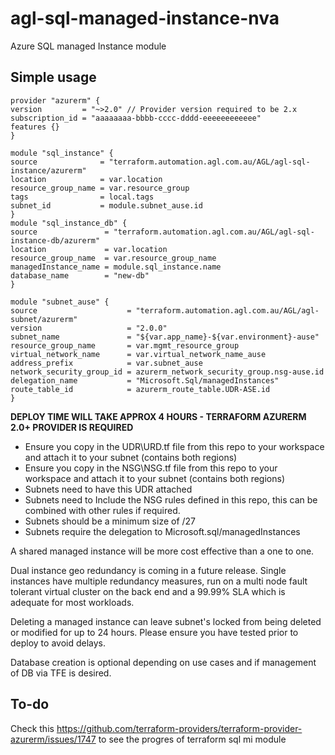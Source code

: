 # agl-sql-managed-instance-nva

Azure SQL managed Instance module

## Simple usage

  ```
  provider "azurerm" {
  version         = "~>2.0" // Provider version required to be 2.x
  subscription_id = "aaaaaaaa-bbbb-cccc-dddd-eeeeeeeeeeee"
  features {}
}

  module "sql_instance" {
  source              = "terraform.automation.agl.com.au/AGL/agl-sql-instance/azurerm"
  location            = var.location
  resource_group_name = var.resource_group
  tags                = local.tags
  subnet_id           = module.subnet_ause.id
}
module "sql_instance_db" {
  source               = "terraform.automation.agl.com.au/AGL/agl-sql-instance-db/azurerm"
  location             = var.location
  resource_group_name  = var.resource_group_name
  managedInstance_name = module.sql_instance.name
  database_name        = "new-db"
}

module "subnet_ause" {
  source                    = "terraform.automation.agl.com.au/AGL/agl-subnet/azurerm"
  version                   = "2.0.0"
  subnet_name               = "${var.app_name}-${var.environment}-ause"
  resource_group_name       = var.mgmt_resource_group
  virtual_network_name      = var.virtual_network_name_ause
  address_prefix            = var.subnet_ause
  network_security_group_id = azurerm_network_security_group.nsg-ause.id
  delegation_name           = "Microsoft.Sql/managedInstances"
  route_table_id            = azurerm_route_table.UDR-ASE.id
}
```
**DEPLOY TIME WILL TAKE APPROX 4 HOURS - TERRAFORM AZURERM 2.0+ PROVIDER IS REQUIRED**

* Ensure you copy in the UDR\URD.tf file from this repo to your workspace and attach it to your subnet (contains both regions)
* Ensure you copy in the NSG\NSG.tf file from this repo to your workspace and attach it to your subnet (contains both regions)
* Subnets need to have this UDR attached
* Subnets need to Include the NSG rules defined in this repo, this can be combined with other rules if required.
* Subnets should be a minimum size of /27
* Subnets require the delegation to Microsoft.sql/managedInstances

A shared managed instance will be more cost effective than a one to one.

Dual instance geo redundancy is coming in a future release. Single instances have multiple redundancy measures, run on a multi node fault tolerant virtual cluster on the back end and a 99.99% SLA which is adequate for most workloads.

Deleting a managed instance can leave subnet's locked from being deleted or modified for up to 24 hours. Please ensure you have tested prior to deploy to avoid delays.

Database creation is optional depending on use cases and if management of DB via TFE is desired.

## To-do
Check this https://github.com/terraform-providers/terraform-provider-azurerm/issues/1747 to see the progres of terraform sql mi module
